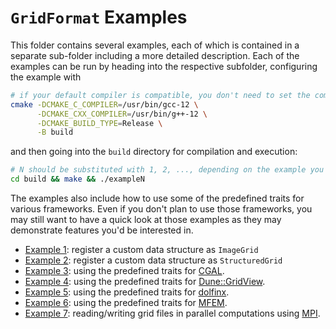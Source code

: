 <!-- SPDX-FileCopyrightText: 2022-2023 Dennis Gläser <dennis.glaeser@iws.uni-stuttgart.de> -->
<!-- SPDX-License-Identifier: CC-BY-4.0 -->

# `GridFormat` Examples

This folder contains several examples, each of which is contained in a separate sub-folder including a more detailed description.
Each of the examples can be run by heading into the respective subfolder, configuring the example with

```bash
# if your default compiler is compatible, you don't need to set the compiler paths
cmake -DCMAKE_C_COMPILER=/usr/bin/gcc-12 \
      -DCMAKE_CXX_COMPILER=/usr/bin/g++-12 \
      -DCMAKE_BUILD_TYPE=Release \
      -B build
```

and then going into the `build` directory for compilation and execution:

```bash
# N should be substituted with 1, 2, ..., depending on the example you want to run
cd build && make && ./exampleN
```

The examples also include how to use some of the predefined traits for various frameworks. Even if you don't plan to
use those frameworks, you may still want to have a quick look at those examples as they may demonstrate features you'd
be interested in.

- [Example 1](./example1): register a custom data structure as `ImageGrid`
- [Example 2](./example2): register a custom data structure as `StructuredGrid`
- [Example 3](./example3): using the predefined traits for [CGAL](https://www.cgal.org/).
- [Example 4](./example4): using the predefined traits for [Dune::GridView](https://dune-project.org/).
- [Example 5](./example5): using the predefined traits for [dolfinx](https://github.com/FEniCS/dolfinx).
- [Example 6](./example6): using the predefined traits for [MFEM](https://mfem.org/).
- [Example 7](./example7): reading/writing grid files in parallel computations using [MPI](https://de.wikipedia.org/wiki/Message_Passing_Interface).
